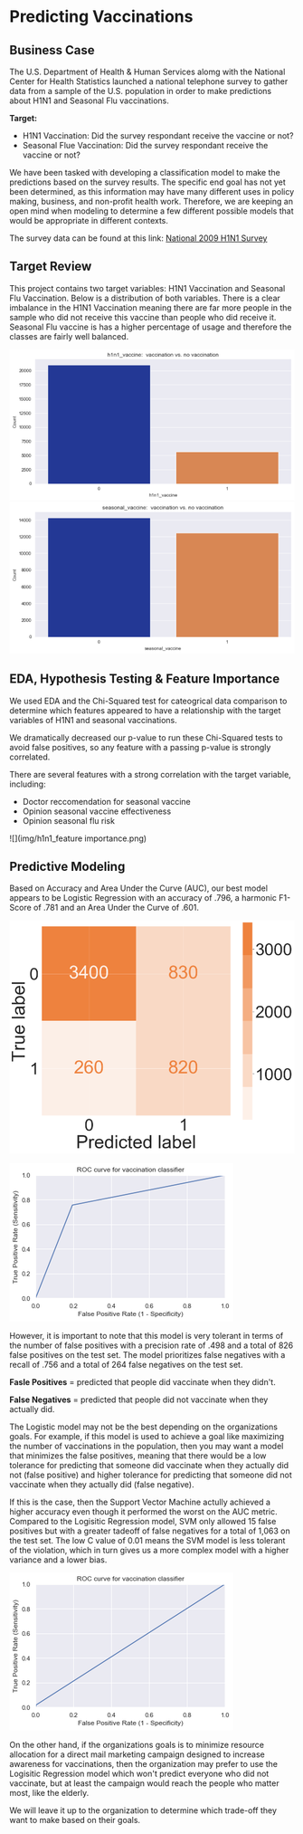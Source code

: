 # Predicting Vaccinations

## Business Case

The U.S. Department of Health & Human Services alomg with the National Center for Health Statistics launched a national telephone survey to gather data from a sample of the U.S. population in order to make predictions about H1N1 and Seasonal Flu vaccinations.

**Target:**
  * H1N1 Vaccination: Did the survey respondant receive the vaccine or not?
  * Seasonal Flue Vaccination: Did the survey respondant receive the vaccine or not?

We have been tasked with developing a classification model to make the predictions based on the survey results.  The specific end goal has not yet been determined, as this information may have many different uses in policy making, business, and non-profit health work.  Therefore, we are keeping an open mind when modeling to determine a few different possible models that would be appropriate in different contexts.

The survey data can be found at this link: [National 2009 H1N1 Survey](https://www.drivendata.org/competitions/66/flu-shot-learning/page/210/)


## Target Review

This project contains two target variables: H1N1 Vaccination and Seasonal Flu Vaccination.  Below is a distribution of both variables.  There is a clear imbalance in the H1N1 Vaccination meaning there are far more people in the sample who did not receive this vaccine than people who did receive it.  Seasonal Flu vaccine is has a higher percentage of usage and therefore the classes are fairly well balanced.

![](img/h1n1_imbalance_check.png) ![](img/seas_imbalance_check.png)

## EDA, Hypothesis Testing & Feature Importance

We used EDA and the Chi-Squared test for cateogrical data comparison to determine which features appeared to have a relationship with the target variables of H1N1 and seasonal vaccinations.

We dramatically decreased our p-value to run these Chi-Squared tests to avoid false positives, so any feature with a passing p-value is strongly correlated.

There are several features with a strong correlation with the target variable, including:
  * Doctor reccomendation for seasonal vaccine
  * Opinion seasonal vaccine effectiveness
  * Opinion seasonal flu risk
  
![](img/h1n1_feature importance.png)
  
## Predictive Modeling

Based on Accuracy and Area Under the Curve (AUC), our best model appears to be Logistic Regression with an accuracy of .796, a harmonic F1-Score of .781 and an Area Under the Curve of .601.

![](img/logreg_confusion_matrix.png)

![](img/logreg_roc.png)

However, it is important to note that this model is very tolerant in terms of the number of false positives with a precision rate of .498 and a total of 826 false positives on the test set.  The model prioritizes false negatives with a recall of .756 and a total of 264 false negatives on the test set.

**Fasle Positives** = predicted that people did vaccinate when they didn't.

**False Negatives** = predicted that people did not vaccinate when they actually did.

The Logistic model may not be the best depending on the organizations goals.  For example, if this model is used to achieve a goal like maximizing the number of vaccinations in the population, then you may want a model that minimizes the false positives, meaning that there would be a low tolerance for predicting that someone did vaccinate when they actually did not (false positive) and higher tolerance for predicting that someone did not vaccinate when they actually did (false negative).

If this is the case, then the Support Vector Machine actully achieved a higher accuracy even though it performed the worst on the AUC metric.  Compared to the Logisitic Regression model, SVM only allowed 15 false positives but with a greater tadeoff of false negatives for a total of 1,063 on the test set.  The low C value of 0.01 means the SVM model is less tolerant of the violation, which in turn gives us a more complex model with a higher variance and a lower bias.

![](img/svm_roc.png)

On the other hand, if the organizations goals is to minimize resource allocation for a direct mail marketing campaign designed to increase awareness for vaccinations, then the organization may prefer to use the Logisitic Regression model which won't predict everyone who did not vaccinate, but at least the campaign would reach the people who matter most, like the elderly.

We will leave it up to the organization to determine which trade-off they want to make based on their goals.

